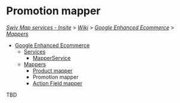 # Promotion mapper
[_Swiv Map services - Insite_](../../../readme.md) > [_Wiki_](../../) > [_Google Enhanced Ecommerce_](../) > [_Mappers_](readme.md)

- [Google Enhanced Ecommerce](../)
    - [Services](../services)
        - [MapperService](../services/mapper.md)
    - [Mappers](readme.md)
        - [Product mapper](product.md)
        - Promotion mapper
        - [Action Field mapper](action-field.md)

TBD